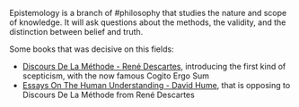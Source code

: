 Epistemology is a branch of #philosophy that studies the nature and scope of knowledge. It will ask questions about the methods, the validity, and the distinction between belief and truth. 

Some books that was decisive on this fields: 
- [Discours De La Méthode - René Descartes](Discours%20De%20La%20Méthode%20-%20René%20Descartes.md), introducing the first kind of scepticism, with the now famous Cogito Ergo Sum
- [Essays On The Human Understanding - David Hume](Essays%20On%20The%20Human%20Understanding%20-%20David%20Hume.md), that is opposing to Discours De La Méthode from René Descartes